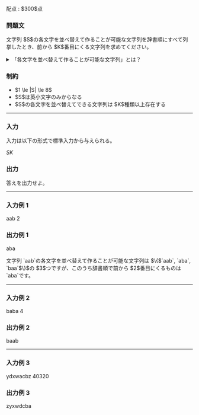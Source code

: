 
<div>

<span>

<span>

<p>
配点 : $300$点
</p>

<div>

<section>

### **問題文**

<p>
文字列 $S$の各文字を並べ替えて作ることが可能な文字列を辞書順にすべて列挙したとき、前から $K$番目にくる文字列を求めてください。
</p>

<details>

<summary>
「各文字を並べ替えて作ることが可能な文字列」とは？
</summary>
「文字列 $A$が文字列 $B$の各文字を並べ替えて作ることが可能な文字列である」とは、任意の文字が文字列 $A$と文字列 $B$に同数含まれるということを指します。
</details>

</section>

</div>

<div>

<section>

### **制約**

<ul>

<li>
$1 \le |S| \le 8$
</li>

<li>
$S$は英小文字のみからなる
</li>

<li>
$S$の各文字を並べ替えてできる文字列は $K$種類以上存在する
</li>

</ul>

</section>

</div>

---

<div>

<div>

<section>

### **入力**

<p>
入力は以下の形式で標準入力から与えられる。
</p>

<div>

$S$$K$
</div>

</section>

</div>

<div>

<section>

### **出力**

<p>
答えを出力せよ。
</p>

</section>

</div>

</div>

---

<div>

<section>

### **入力例 1**

<div>

aab 2

</div>

</section>

</div>

<div>

<section>

### **出力例 1**

<div>

aba

</div>

<p>
文字列 `aab`の各文字を並べ替えて作ることが可能な文字列は $\{$`aab`, `aba`, `baa`$\}$の $3$つですが、このうち辞書順で前から $2$番目にくるものは `aba`です。
</p>

</section>

</div>

---

<div>

<section>

### **入力例 2**

<div>

baba 4

</div>

</section>

</div>

<div>

<section>

### **出力例 2**

<div>

baab

</div>

</section>

</div>

---

<div>

<section>

### **入力例 3**

<div>

ydxwacbz 40320

</div>

</section>

</div>

<div>

<section>

### **出力例 3**

<div>

zyxwdcba

</div>

</section>

</div>

</span>

</span>

</div>
